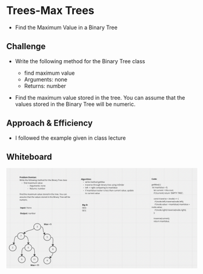 # Trees-Max Trees

* Find the Maximum Value in a Binary Tree

## Challenge

* Write the following method for the Binary Tree class

  * find maximum value
  * Arguments: none
  * Returns: number

* Find the maximum value stored in the tree. You can assume that the values stored in the Binary Tree will be numeric.

## Approach & Efficiency

* I followed the example given in class lecture

## Whiteboard

![Whiteboard](/assets/tree-max.png)
